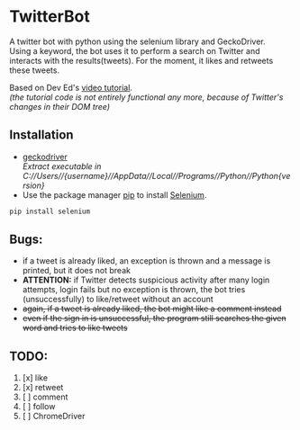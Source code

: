# TwitterBot

A twitter bot with python using the selenium library and GeckoDriver.<br/>
Using a keyword, the bot uses it to perform a search on Twitter and interacts with the results(tweets). For the moment, it likes and retweets these tweets.<br/>

Based on Dev Ed's [video tutorial](https://www.youtube.com/watch?v=7ovFudqFB0Q).<br/>
_(the tutorial code is not entirely functional any more, because of Twitter's changes in their DOM tree)_

## Installation

- [geckodriver](https://github.com/mozilla/geckodriver)<br/>
  _Extract executable in C://Users//{username}//AppData//Local//Programs//Python//Python{version}_
- Use the package manager [pip](https://pip.pypa.io/en/stable/) to install [Selenium](https://www.selenium.dev/).

```cmd
pip install selenium
```

## Bugs:

- if a tweet is already liked, an exception is thrown and a message is printed, but it does not break
- **ATTENTION:** if Twitter detects suspicious activity after many login attempts, login fails but no exception is thrown, the bot tries (unsuccessfully) to like/retweet without an account
- ~~again, if a tweet is already liked, the bot might like a comment instead~~
- ~~even if the sign in is unsuccessful, the program still searches the given word and tries to like tweets~~

## TODO:

1. [x] like
2. [x] retweet
3. [ ] comment
4. [ ] follow
5. [ ] ChromeDriver
